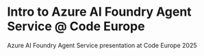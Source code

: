 # Intro to Azure AI Foundry Agent Service @ Code Europe
Azure AI Foundry Agent Service presentation at Code Europe 2025
